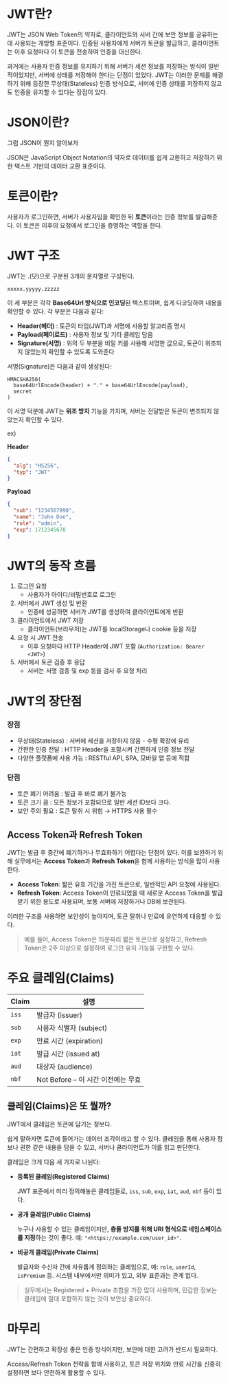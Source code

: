 # JWT란?

JWT는 JSON Web Token의 약자로, 클라이언트와 서버 간에 보안 정보를 공유하는 데 사용되는 개방형 표준이다. 인증된 사용자에게 서버가 토큰을 발급하고, 클라이언트는 이후 요청마다 이 토큰을 전송하여 인증을 대신한다.

과거에는 사용자 인증 정보를 유지하기 위해 서버가 세션 정보를 저장하는 방식이 일반적이었지만, 서버에 상태를 저장해야 한다는 단점이 있었다. JWT는 이러한 문제를 해결하기 위해 등장한 무상태(Stateless) 인증 방식으로, 서버에 인증 상태를 저장하지 않고도 인증을 유지할 수 있다는 장점이 있다.

# JSON이란?

그럼 JSON이 뭔지 알아보자

JSON은 JavaScript Object Notation의 약자로 데이터를 쉽게 교환하고 저장하기 위한 텍스트 기반의 데이터 교환 표준이다.

# 토큰이란?

사용자가 로그인하면, 서버가 사용자임을 확인한 뒤 **토큰**이라는 인증 정보를 발급해준다. 이 토큰은 이후의 요청에서 로그인을 증명하는 역할을 한다.

# JWT 구조

JWT는 .(닷)으로 구분된 3개의 문자열로 구성된다.

```
xxxxx.yyyyy.zzzzz
```

이 세 부분은 각각 **Base64Url 방식으로 인코딩**된 텍스트이며, 쉽게 디코딩하여 내용을 확인할 수 있다. 각 부분은 다음과 같다:

- **Header(헤더)** : 토큰의 타입(JWT)과 서명에 사용할 알고리즘 명시
- **Payload(페이로드)** : 사용자 정보 및 기타 클레임 담음
- **Signature(서명)** : 위의 두 부분을 비밀 키를 사용해 서명한 값으로, 토큰이 위조되지 않았는지 확인할 수 있도록 도와준다

서명(Signature)은 다음과 같이 생성된다:

```
HMACSHA256(
  base64UrlEncode(header) + "." + base64UrlEncode(payload),
  secret
)
```

이 서명 덕분에 JWT는 **위조 방지** 기능을 가지며, 서버는 전달받은 토큰이 변조되지 않았는지 확인할 수 있다.

ex)

**Header**

```json
{
  "alg": "HS256",
  "typ": "JWT"
}
```

**Payload**

```json
{
  "sub": "1234567890",
  "name": "John Doe",
  "role": "admin",
  "exp": 1712345678
}
```

# JWT의 동작 흐름

1. 로그인 요청
    - 사용자가 아이디/비밀번호로 로그인
2. 서버에서 JWT 생성 및 반환
    - 인증에 성공하면 서버가 JWT를 생성하여 클라이언트에게 반환
3. 클라이언트에서 JWT 저장
    - 클라이언트(브라우저)는 JWT를 localStorage나  cookie 등을 저장
4. 요청 시 JWT 전송
    - 이후 요청마다 HTTP Header에 JWT 포함 (`Authorization: Bearer <JWT>`)
5. 서버에서 토큰 검증 후 응답
    - 서버는 서명 검증 및 exp 등을 검사 후 요청 처리

# JWT의 장단점

### 장점

- 무상태(Stateless) : 서버에 세션을 저장하지 않음 - 수평 확장에 유리
- 간편한 인증 전달 : HTTP Header을 포함시켜 간편하게 인증 정보 전달
- 다양한 플랫폼에 사용 가능 : RESTful API, SPA, 모바일 앱 등에 적합

### 단점

- 토큰 폐기 어려움 : 발급 후 바로 폐기 불가능
- 토큰 크기 큼 : 모든 정보가 포함되므로 일반 세션 ID보다 크다.
- 보안 주의 필요 : 토큰 탈취 시 위험 → HTTPS 사용 필수

## Access Token과 Refresh Token

JWT는 발급 후 중간에 폐기하거나 무효화하기 어렵다는 단점이 있다. 이를 보완하기 위해 실무에서는 **Access Token**과 **Refresh Token**을 함께 사용하는 방식을 많이 사용한다.

- **Access Token**: 짧은 유효 기간을 가진 토큰으로, 일반적인 API 요청에 사용된다.
- **Refresh Token**: Access Token이 만료되었을 때 새로운 Access Token을 발급받기 위한 용도로 사용되며, 보통 서버에 저장하거나 DB에 보관된다.

이러한 구조를 사용하면 보안성이 높아지며, 토큰 탈취나 만료에 유연하게 대응할 수 있다.

> 예를 들어, Access Token은 15분짜리 짧은 토큰으로 설정하고, Refresh Token은 2주 이상으로 설정하여 로그인 유지 기능을 구현할 수 있다.
> 

# 주요 클레임(Claims)

| Claim | 설명 |
| --- | --- |
| `iss` | 발급자 (issuer) |
| `sub` | 사용자 식별자 (subject) |
| `exp` | 만료 시간 (expiration) |
| `iat` | 발급 시간 (issued at) |
| `aud` | 대상자 (audience) |
| `nbf` | Not Before – 이 시간 이전에는 무효 |

## 클레임(Claims)은 또 뭘까?

JWT에서 클레임은 토큰에 담기는 정보다.

쉽게 말하자면 토큰에 들어가는 데이터 조각이라고 할 수 있다. 클레임을 통해 사용자 정보나 권한 같은 내용을 담을 수 있고, 서버나 클라이언트가 이를 읽고 판단한다.

클레임은 크게 다음 세 가지로 나뉜다:

- **등록된 클레임(Registered Claims)**
    
    JWT 표준에서 미리 정의해놓은 클레임들로, `iss`, `sub`, `exp`, `iat`, `aud`, `nbf` 등이 있다.
    
- **공개 클레임(Public Claims)**
    
    누구나 사용할 수 있는 클레임이지만, **충돌 방지를 위해 URI 형식으로 네임스페이스를 지정**하는 것이 좋다. 예: `"<https://example.com/user_id>"`.
    
- **비공개 클레임(Private Claims)**
    
    발급자와 수신자 간에 자유롭게 정의하는 클레임으로, 예: `role`, `userId`, `isPremium` 등. 시스템 내부에서만 의미가 있고, 외부 표준과는 관계 없다.
    

> 실무에서는 Registered + Private 조합을 가장 많이 사용하며, 민감한 정보는 클레임에 절대 포함하지 않는 것이 보안상 중요하다.
> 

# 마무리

JWT는 간편하고 확장성 좋은 인증 방식이지만, 보안에 대한 고려가 반드시 필요하다.

Access/Refresh Token 전략을 함께 사용하고, 토큰 저장 위치와 만료 시간을 신중히 설정하면 보다 안전하게 활용할 수 있다.